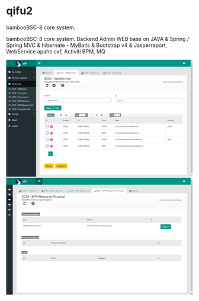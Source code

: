 # qifu2
bambooBSC-8 core system.

bambooBSC-8 core system. Backend Admin WEB base on JAVA & Spring / Spring MVC & hibernate - MyBatis & Bootstrap v4 & Jasperreport, WebService apahe cxf, Activiti BPM, MQ 

<img alt="demo1" src="https://raw.githubusercontent.com/billchen198318/qifu2/master/doc/pic/qifu2-001.png">
<img alt="demo2" src="https://raw.githubusercontent.com/billchen198318/qifu2/master/doc/pic/qifu2-002.png">
